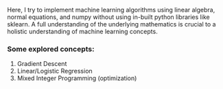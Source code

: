 Here, I try to implement machine learning algorithms using linear algebra, normal equations, and numpy without using in-built python libraries like sklearn. A full understanding of the underlying mathematics is crucial to a holistic understanding of machine learning concepts.

### Some explored concepts:
  1) Gradient Descent 
  2) Linear/Logistic Regression
  3) Mixed Integer Programming (optimization)
